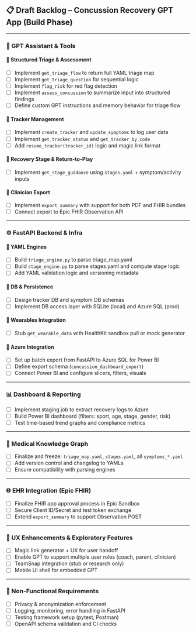 ## 📋 Draft Backlog – Concussion Recovery GPT App (Build Phase)

---

### 🧠 GPT Assistant & Tools

#### 🔹 Structured Triage & Assessment
- [ ] Implement `get_triage_flow` to return full YAML triage map
- [ ] Implement `get_triage_question` for sequential logic
- [ ] Implement `flag_risk` for red flag detection
- [ ] Implement `assess_concussion` to summarize input into structured findings
- [ ] Define custom GPT instructions and memory behavior for triage flow

#### 🔹 Tracker Management
- [ ] Implement `create_tracker` and `update_symptoms` to log user data
- [ ] Implement `get_tracker_status` and `get_tracker_by_code`
- [ ] Add `resume_tracker(tracker_id)` logic and magic link format

#### 🔹 Recovery Stage & Return-to-Play
- [ ] Implement `get_stage_guidance` using `stages.yaml` + symptom/activity inputs

#### 🔹 Clinician Export
- [ ] Implement `export_summary` with support for both PDF and FHIR bundles
- [ ] Connect export to Epic FHIR Observation API

---

### ⚙️ FastAPI Backend & Infra

#### 🔹 YAML Engines
- [ ] Build `triage_engine.py` to parse triage_map.yaml
- [ ] Build `stage_engine.py` to parse stages.yaml and compute stage logic
- [ ] Add YAML validation logic and versioning metadata

#### 🔹 DB & Persistence
- [ ] Design tracker DB and symptom DB schemas
- [ ] Implement DB access layer with SQLite (local) and Azure SQL (prod)

#### 🔹 Wearables Integration
- [ ] Stub `get_wearable_data` with HealthKit sandbox pull or mock generator

#### 🔹 Azure Integration
- [ ] Set up batch export from FastAPI to Azure SQL for Power BI
- [ ] Define export schema (`concussion_dashboard_export`)
- [ ] Connect Power BI and configure slicers, filters, visuals

---

### 📊 Dashboard & Reporting

- [ ] Implement staging job to extract recovery logs to Azure
- [ ] Build Power BI dashboard (filters: sport, age, stage, gender, risk)
- [ ] Test time-based trend graphs and compliance metrics

---

### 🪸 Medical Knowledge Graph

- [ ] Finalize and freeze: `triage_map.yaml`, `stages.yaml`, all `symptoms_*.yaml`
- [ ] Add version control and changelog to YAMLs
- [ ] Ensure compatibility with parsing engines

---

### 🌐 EHR Integration (Epic FHIR)

- [ ] Finalize FHIR app approval process in Epic Sandbox
- [ ] Secure Client ID/Secret and test token exchange
- [ ] Extend `export_summary` to support Observation POST

---

### 📱 UX Enhancements & Exploratory Features

- [ ] Magic link generator + UX for user handoff
- [ ] Enable GPT to support multiple user roles (coach, parent, clinician)
- [ ] TeamSnap integration (stub or research only)
- [ ] Mobile UI shell for embedded GPT

---

### 🔐 Non-Functional Requirements

- [ ] Privacy & anonymization enforcement
- [ ] Logging, monitoring, error handling in FastAPI
- [ ] Testing framework setup (pytest, Postman)
- [ ] OpenAPI schema validation and CI checks